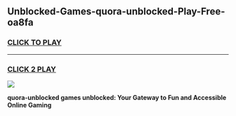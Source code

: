 
## Unblocked-Games-quora-unblocked-Play-Free-oa8fa
<h3>
<a href="https://premium76.site?title=quora-unblocked&ref=23A">CLICK TO PLAY</a></h3>
<hr>

<h3>
<a href="https://premium76.site?title=quora-unblocked&ref=23A">CLICK 2 PLAY</a>
  
</h3>

<a href="https://premium76.site?title=quora-unblocked&ref=23A"><img src="https://clearcache.store/games.png"></a>


**quora-unblocked games unblocked: Your Gateway to Fun and Accessible Online Gaming**
